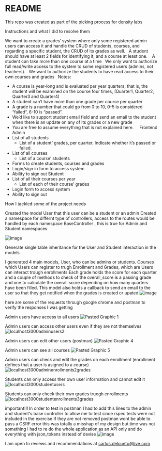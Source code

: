 # README

This repo was created as part of the picking process for density labs 

Instructions and what I did to resolve them 


We want to create a grades’ system where only some registered admin users can access it and handle the CRUD of students, courses, and regarding a specific student, the CRUD of its grades as well.
 
A student should have at least 2 fields for identifying it, and a course at least one. 
 
A student can take more than one course at a time
 
We only want to authorize full read/write access to the system to some registered users (admins, not teachers).
 
We want to authorize the students to have read access to their own courses and grades
 
Notes:
* A course is year-long and is evaluated per year quarters, that is, the student will be examined on the course four times, (Quarter1, Quarter2, Quarter3 and Quarter4)
* A student can’t have more than one grade per course per quarter
* A grade is a number that could go from 0 to 10, 0-5 is considered “failed”, 6-10 is “passed”.
* We’d like to support student email field and send an email to the student when there is an update on any of its grades or a new grade
* You are free to assume everything that is not explained here.
 
 
Frontend
Admin
* List of all students
    * List of a student’ grades, per quarter. Indicate whether it’s passed or failed.
* List of all courses
    * List of a course’ students
* Forms to create students, courses and grades
* Login/sign in form to access system
* Ability to sign out
Student
* List of all their courses per year
    * List of each of their course’ grades
* Login form to access system
* Ability to sign out



How I tackled some of the project needs

Created the model User that this user can be a student or an admin 
Created a namespace for differnt type of controllers, access to the routes would be handled by each namespace BaseController , this is true for Admin and Student namespaces

![image](https://github.com/del-cueto/densityInterview/assets/16280500/920ffbda-f20f-475f-915b-b6f67515d5bd)

Generate single table inheritance for the User and Student interaction in the models

I generated 4 main models, User, who can be admins or students. Courses which Users can register to trugh Enrollment and Grades, which are Users can interact trough enrollments
Each grade holds the score for each quarter and a couple of methods to check of the overall_score is a passing grade and one to calculate the overall score depending on how many quarters have been filled.
This model also holds a callback to send an email to the user so that they get notified when the grades is created or upated
![image](https://github.com/del-cueto/densityInterview/assets/16280500/4d9102c7-1b27-4c4e-8e8b-f10914b3bf97)

here are some of the requests through google chrome and postman to verify the responses I was getting

Admin users have access to all users 
![Pasted Graphic 1](https://github.com/del-cueto/densityInterview/assets/16280500/3676fce6-d4a8-4f88-bc72-44ceeaada5ff)

Admin users can access other users even if they are not themselves
![localhost3000adminusers2](https://github.com/del-cueto/densityInterview/assets/16280500/0ef4f2d9-735e-42ff-9b51-8ffb03b2618b)

Admin users can edit other users (postman)
![Pasted Graphic 4](https://github.com/del-cueto/densityInterview/assets/16280500/9efa9c79-4eb5-44fd-ac59-8f2ffd0bbe29)

Admin users can see all courses
![Pasted Graphic 5](https://github.com/del-cueto/densityInterview/assets/16280500/2c4b0198-ca36-4570-98ce-2dbebbda82f6)

Admin users can check and edit the grades on each enrollment (enrollment defines that a user is asigned to a course)
![localhost3000adminenrollments2grades](https://github.com/del-cueto/densityInterview/assets/16280500/6ac05308-e1a2-4a0a-89d9-e23763aa8f4b)

Students can only access ther own user information and cannot edit it 
![localhost3000studentusers](https://github.com/del-cueto/densityInterview/assets/16280500/504f28fc-14b3-4daf-b03a-bbd38a928940)

Students can only check their own grades truogh enrollments
![localhost3000studentenrollments3grades](https://github.com/del-cueto/densityInterview/assets/16280500/6d1a6050-8ec5-4995-ab26-dd504b248f84)


important!!!
In order to test in postman I had to add this lines to the admin and student's base controller to allow me to test since rspec tests were not included in the exercise
if they are not removed postman wont be able to pass a CSRF error this was totally a misshap of my design but time was not something I had to re do the whole application as an API only and do everything with json_tokens instead of devise
![image](https://github.com/del-cueto/densityInterview/assets/16280500/e8e5251e-a8b3-4d73-96e0-194df83c4d73)

I am open to reviews and recommendations at carlos.delcueto@live.com

